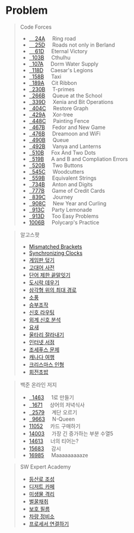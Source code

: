 # Problem
>Code Forces<br>
>* [&nbsp;&nbsp;&nbsp;&nbsp;24A](http://codeforces.com/problemset/problem/24/A)&nbsp;&nbsp;&nbsp;&nbsp;&nbsp;Ring road<br>
>* [&nbsp;&nbsp;&nbsp;&nbsp;25D](http://codeforces.com/problemset/problem/25/D)&nbsp;&nbsp;&nbsp;&nbsp;&nbsp;Roads not only in Berland<br>
>* [&nbsp;&nbsp;&nbsp;&nbsp;61D](http://codeforces.com/problemset/problem/61/D)&nbsp;&nbsp;&nbsp;&nbsp;&nbsp;Eternal Victory<br>
>* [&nbsp;&nbsp;103B](http://codeforces.com/problemset/problem/103/B)&nbsp;&nbsp;&nbsp;&nbsp;&nbsp;Cthulhu<br>
>* [&nbsp;&nbsp;107A](http://codeforces.com/problemset/problem/107/A)&nbsp;&nbsp;&nbsp;&nbsp;&nbsp;Dorm Water Supply<br>
>* [&nbsp;&nbsp;118D](http://codeforces.com/problemset/problem/118/D)&nbsp;&nbsp;&nbsp;&nbsp;&nbsp;Caesar's Legions<br>
>* [&nbsp;&nbsp;158B](http://codeforces.com/problemset/problem/158/B)&nbsp;&nbsp;&nbsp;&nbsp;&nbsp;Taxi<br>
>* [&nbsp;&nbsp;189A](http://codeforces.com/problemset/problem/189/A)&nbsp;&nbsp;&nbsp;&nbsp;&nbsp;Cit Ribbon<br>
>* [&nbsp;&nbsp;230B](http://codeforces.com/problemset/problem/230/B)&nbsp;&nbsp;&nbsp;&nbsp;&nbsp;T-primes<br>
>* [&nbsp;&nbsp;266B](http://codeforces.com/problemset/problem/266/B)&nbsp;&nbsp;&nbsp;&nbsp;&nbsp;Queue at the School<br>
>* [&nbsp;&nbsp;339D](http://codeforces.com/problemset/problem/339/D)&nbsp;&nbsp;&nbsp;&nbsp;&nbsp;Xenia and Bit Operations<br>
>* [&nbsp;&nbsp;404C](http://codeforces.com/problemset/problem/404/C)&nbsp;&nbsp;&nbsp;&nbsp;&nbsp;Restore Graph<br>
>* [&nbsp;&nbsp;429A](http://codeforces.com/problemset/problem/429/A)&nbsp;&nbsp;&nbsp;&nbsp;&nbsp;Xor-tree<br>
>* [&nbsp;&nbsp;448C](http://codeforces.com/problemset/problem/448/C)&nbsp;&nbsp;&nbsp;&nbsp;&nbsp;Painting Fence<br>
>* [&nbsp;&nbsp;467B](http://codeforces.com/problemset/problem/467/B)&nbsp;&nbsp;&nbsp;&nbsp;&nbsp;Fedor and New Game<br>
>* [&nbsp;&nbsp;476B](http://codeforces.com/problemset/problem/476/B)&nbsp;&nbsp;&nbsp;&nbsp;&nbsp;Dreamoon and WiFi<br>
>* [&nbsp;&nbsp;490B](http://codeforces.com/problemset/problem/490/B)&nbsp;&nbsp;&nbsp;&nbsp;&nbsp;Queue<br>
>* [&nbsp;&nbsp;492B](http://codeforces.com/problemset/problem/492/B)&nbsp;&nbsp;&nbsp;&nbsp;&nbsp;Vanya and Lanterns<br>
>* [&nbsp;&nbsp;510B](http://codeforces.com/problemset/problem/510/B)&nbsp;&nbsp;&nbsp;&nbsp;&nbsp;Fox And Two Dots<br>
>* [&nbsp;&nbsp;519B](http://codeforces.com/problemset/problem/519/B)&nbsp;&nbsp;&nbsp;&nbsp;&nbsp;A and B and Compliation Errors<br>
>* [&nbsp;&nbsp;520B](http://codeforces.com/problemset/problem/520/B)&nbsp;&nbsp;&nbsp;&nbsp;&nbsp;Two Buttons<br>
>* [&nbsp;&nbsp;545C](http://codeforces.com/problemset/problem/545/C)&nbsp;&nbsp;&nbsp;&nbsp;&nbsp;Woodcutters<br>
>* [&nbsp;&nbsp;559B](https://codeforces.com/problemset/problem/559/B)&nbsp;&nbsp;&nbsp;&nbsp;&nbsp;Equivalent Strings<br>
>* [&nbsp;&nbsp;734B](http://codeforces.com/problemset/problem/734/B)&nbsp;&nbsp;&nbsp;&nbsp;&nbsp;Anton and Digits<br>
>* [&nbsp;&nbsp;777B](http://codeforces.com/problemset/problem/777/B)&nbsp;&nbsp;&nbsp;&nbsp;&nbsp;Game of Credit Cards<br>
>* [&nbsp;&nbsp;839C](http://codeforces.com/problemset/problem/839/C)&nbsp;&nbsp;&nbsp;&nbsp;&nbsp;Journey<br>
>* [&nbsp;&nbsp;908C](http://codeforces.com/problemset/problem/908/C)&nbsp;&nbsp;&nbsp;&nbsp;&nbsp;New Year and Curling<br>
>* [&nbsp;&nbsp;913C](http://codeforces.com/problemset/problem/913/C)&nbsp;&nbsp;&nbsp;&nbsp;&nbsp;Party Lemonade<br>
>* [&nbsp;&nbsp;913D](http://codeforces.com/problemset/problem/913/D)&nbsp;&nbsp;&nbsp;&nbsp;&nbsp;Too Easy Problems<br>
>* [1006B](http://codeforces.com/problemset/problem/1006/B)&nbsp;&nbsp;&nbsp;&nbsp;&nbsp;Polycarp's Practice<br>

>알고스팟<br>
>* [Mismatched Brackets](https://algospot.com/judge/problem/read/BRACKETS2)<br>
>* [Synchronizing Clocks](https://algospot.com/judge/problem/read/CLOCKSYNC)<br>
>* [게임판 덮기](https://algospot.com/judge/problem/read/BOARDCOVER)<br>
>* [고대어 사전](https://algospot.com/judge/problem/read/DICTIONARY)<br>
>* [단어 제한 끝말잇기](https://algospot.com/judge/problem/read/WORDCHAIN)<br>
>* [도시락 데우기](https://algospot.com/judge/problem/read/LUNCHBOX)<br>
>* [삼각형 위의 최대 경로](https://algospot.com/judge/problem/read/TRIANGLEPATH)<br>
>* [소풍](https://algospot.com/judge/problem/read/PICNIC)<br>
>* [승부조작](https://algospot.com/judge/problem/read/MATCHFIX)<br>
>* [신호 라우팅](https://algospot.com/judge/problem/read/ROUTING)<br>
>* [외계 신호 분석](https://algospot.com/judge/problem/read/ITES)<br>
>* [요새](https://algospot.com/judge/problem/read/FORTRESS)<br>
>* [울타리 잘라내기](https://algospot.com/judge/problem/read/FENCE)<br>
>* [인터넷 서점](https://algospot.com/judge/problem/read/BOOKSTORE)<br>
>* [조세푸스 문제](https://algospot.com/judge/problem/read/JOSEPHUS)<br>
>* [캐나다 여행](https://algospot.com/judge/problem/read/CANADATRIP)<br>
>* [크리스마스 인형](https://algospot.com/judge/problem/read/CHRISTMAS)<br>
>* [회전초밥](https://algospot.com/judge/problem/read/SUSHI)<br>

>백준 온라인 저지<br>
>* [&nbsp;&nbsp;1463](https://www.acmicpc.net/problem/1463)&nbsp;&nbsp;&nbsp;&nbsp;&nbsp;1로 만들기<br>
>* [&nbsp;&nbsp;1671](https://www.acmicpc.net/problem/1671)&nbsp;&nbsp;&nbsp;&nbsp;&nbsp;상어의 저녁식사<br>
>* [&nbsp;&nbsp;2579](https://www.acmicpc.net/problem/2579)&nbsp;&nbsp;&nbsp;&nbsp;&nbsp;계단 오르기<br>
>* [&nbsp;&nbsp;9663](https://www.acmicpc.net/problem/9663)&nbsp;&nbsp;&nbsp;&nbsp;&nbsp;N-Queen<br>
>* [11052](https://www.acmicpc.net/problem/1463)&nbsp;&nbsp;&nbsp;&nbsp;&nbsp;카드 구매하기<br>
>* [14003](https://www.acmicpc.net/problem/14003)&nbsp;&nbsp;&nbsp;&nbsp;&nbsp;가장 긴 증가하는 부분 수열5<br>
>* [14613](https://www.acmicpc.net/problem/14613)&nbsp;&nbsp;&nbsp;&nbsp;&nbsp;너의 티어는?<br>
>* [15683](https://www.acmicpc.net/problem/15683)&nbsp;&nbsp;&nbsp;&nbsp;&nbsp;감시<br>
>* [16985](https://www.acmicpc.net/problem/16985)&nbsp;&nbsp;&nbsp;&nbsp;&nbsp;Maaaaaaaaaze<br>

>SW Expert Academy<br>
>* [등산로 조성](https://www.swexpertacademy.com/main/code/problem/problemDetail.do?contestProbId=AV5PoOKKAPIDFAUq&categoryId=AV5PoOKKAPIDFAUq&categoryType=CODE)<br>
>* [디저트 카페](https://www.swexpertacademy.com/main/code/problem/problemDetail.do?contestProbId=AV5VwAr6APYDFAWu&categoryId=AV5VwAr6APYDFAWu&categoryType=CODE)<br>
>* [미생물 격리](https://www.swexpertacademy.com/main/code/problem/problemDetail.do?contestProbId=AV597vbqAH0DFAVl&categoryId=AV597vbqAH0DFAVl&categoryType=CODE)<br>
>* [벌꿀채취](https://www.swexpertacademy.com/main/code/problem/problemDetail.do?contestProbId=AV5V4A46AdIDFAWu&categoryId=AV5V4A46AdIDFAWu&categoryType=CODE)<br>
>* [보호 필름](https://www.swexpertacademy.com/main/code/problem/problemDetail.do?contestProbId=AV5V1SYKAaUDFAWu&categoryId=AV5V1SYKAaUDFAWu&categoryType=CODE)<br>
>* [차량 정비소](https://www.swexpertacademy.com/main/code/problem/problemDetail.do?contestProbId=AV6c6bgaIuoDFAXy&categoryId=AV6c6bgaIuoDFAXy&categoryType=CODE)<br>
>* [프로세서 연결하기](https://www.swexpertacademy.com/main/code/problem/problemDetail.do?contestProbId=AV4suNtaXFEDFAUf&categoryId=AV4suNtaXFEDFAUf&categoryType=CODE)<br>

